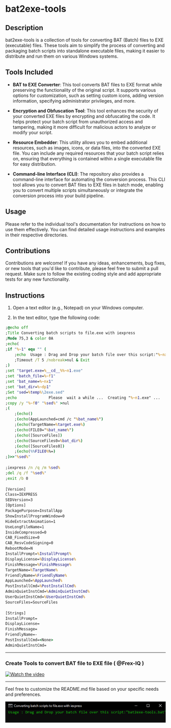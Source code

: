 
# bat2exe-tools



## Description

bat2exe-tools is a collection of tools for converting BAT (Batch) files to EXE (executable) files. These tools aim to simplify the process of converting and packaging batch scripts into standalone executable files, making it easier to distribute and run them on various Windows systems.

## Tools Included

- **BAT to EXE Converter**: This tool converts BAT files to EXE format while preserving the functionality of the original script. It supports various options for customization, such as setting custom icons, adding version information, specifying administrator privileges, and more.

- **Encryption and Obfuscation Tool**: This tool enhances the security of your converted EXE files by encrypting and obfuscating the code. It helps protect your batch script from unauthorized access and tampering, making it more difficult for malicious actors to analyze or modify your script.

- **Resource Embedder**: This utility allows you to embed additional resources, such as images, icons, or data files, into the converted EXE file. You can include any required resources that your batch script relies on, ensuring that everything is contained within a single executable file for easy distribution.

- **Command-line Interface (CLI)**: The repository also provides a command-line interface for automating the conversion process. This CLI tool allows you to convert BAT files to EXE files in batch mode, enabling you to convert multiple scripts simultaneously or integrate the conversion process into your build pipeline.

## Usage

Please refer to the individual tool's documentation for instructions on how to use them effectively. You can find detailed usage instructions and examples in their respective directories.

## Contributions

Contributions are welcome! If you have any ideas, enhancements, bug fixes, or new tools that you'd like to contribute, please feel free to submit a pull request. Make sure to follow the existing coding style and add appropriate tests for any new functionality.

## Instructions

1. Open a text editor (e.g., Notepad) on your Windows computer.

2. In the text editor, type the following code:

```bat
;@echo off
;Title Converting batch scripts to file.exe with iexpress
;Mode 75,3 & color 0A
;echo(
;if "%~1" equ "" (
    ;echo  Usage : Drag and Drop your batch file over this script:"%~nx0"  
    ;Timeout /T 5 /nobreak>nul & Exit
;)
;set "target.exe=%__cd__%%~n1.exe"
;set "batch_file=%~f1"
;set "bat_name=%~nx1"
;set "bat_dir=%~dp1"
;Set "sed=%temp%\2exe.sed"
;echo              Please  wait a while ...  Creating "%~n1.exe" ...
;copy /y "%~f0" "%sed%" >nul
;(
    ;(echo()
    ;(echo(AppLaunched=cmd /c "%bat_name%")
    ;(echo(TargetName=%target.exe%)
    ;(echo(FILE0="%bat_name%")
    ;(echo([SourceFiles])
    ;(echo(SourceFiles0=%bat_dir%)
    ;(echo([SourceFiles0])
    ;(echo(%%FILE0%%=)
;)>>"%sed%"

;iexpress /n /q /m %sed%
;del /q /f "%sed%"
;exit /b 0

[Version]
Class=IEXPRESS
SEDVersion=3
[Options]
PackagePurpose=InstallApp
ShowInstallProgramWindow=0
HideExtractAnimation=1
UseLongFileName=1
InsideCompressed=0
CAB_FixedSize=0
CAB_ResvCodeSigning=0
RebootMode=N
InstallPrompt=%InstallPrompt%
DisplayLicense=%DisplayLicense%
FinishMessage=%FinishMessage%
TargetName=%TargetName%
FriendlyName=%FriendlyName%
AppLaunched=%AppLaunched%
PostInstallCmd=%PostInstallCmd%
AdminQuietInstCmd=%AdminQuietInstCmd%
UserQuietInstCmd=%UserQuietInstCmd%
SourceFiles=SourceFiles

[Strings]
InstallPrompt=
DisplayLicense=
FinishMessage=
FriendlyName=-
PostInstallCmd=<None>
AdminQuietInstCmd=

```


---
### Create Tools to convert BAT file to EXE file ( @Frex-IQ )

<a href="https://youtu.be/iq0W7G3QrtU"><img src="https://i.ibb.co/vPSFp25/pngtree-watch-now-button-website-media-png-image-4711007-removebg-preview.png" alt="Watch the video" width="200" height="60"></a>

---
Feel free to customize the README.md file based on your specific needs and preferences.

<img src="bat2exe-tools Screenshot.png" >
